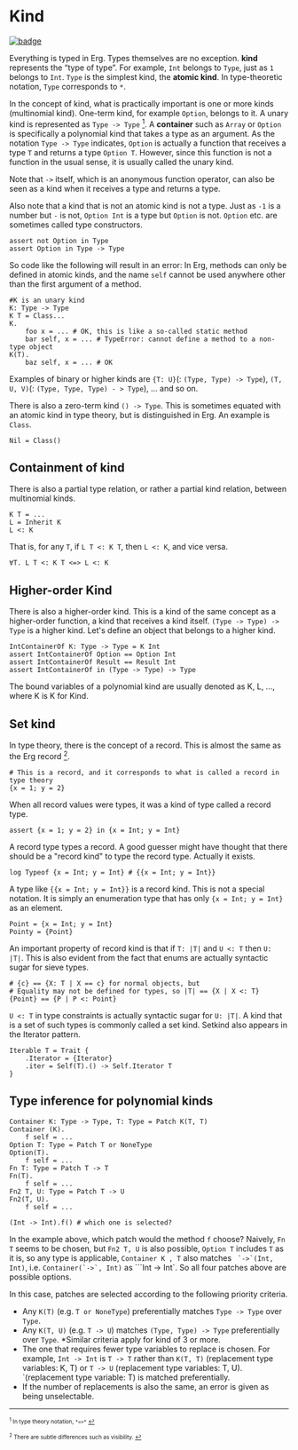 # Kind

[![badge](https://img.shields.io/endpoint.svg?url=https%3A%2F%2Fgezf7g7pd5.execute-api.ap-northeast-1.amazonaws.com%2Fdefault%2Fsource_up_to_date%3Fowner%3Derg-lang%26repos%3Derg%26ref%3Dmain%26path%3Ddoc/EN/syntax/type/advanced/kind.md%26commit_hash%3D417bfcea08ed0e09f715f5d272842510fca8f6dd)](https://gezf7g7pd5.execute-api.ap-northeast-1.amazonaws.com/default/source_up_to_date?owner=erg-lang&repos=erg&ref=main&path=doc/EN/syntax/type/advanced/kind.md&commit_hash=417bfcea08ed0e09f715f5d272842510fca8f6dd)

Everything is typed in Erg. Types themselves are no exception. __kind__ represents the “type of type”. For example, `Int` belongs to `Type`, just as `1` belongs to `Int`. `Type` is the simplest kind, the __atomic kind__. In type-theoretic notation, `Type` corresponds to `*`.

In the concept of kind, what is practically important is one or more kinds (multinomial kind). One-term kind, for example `Option`, belongs to it. A unary kind is represented as `Type -> Type` [<sup id="f1">1</sup>](#1). A __container__ such as `Array` or `Option` is specifically a polynomial kind that takes a type as an argument.
As the notation `Type -> Type` indicates, `Option` is actually a function that receives a type `T` and returns a type `Option T`. However, since this function is not a function in the usual sense, it is usually called the unary kind.

Note that `->` itself, which is an anonymous function operator, can also be seen as a kind when it receives a type and returns a type.

Also note that a kind that is not an atomic kind is not a type. Just as `-1` is a number but `-` is not, `Option Int` is a type but `Option` is not. `Option` etc. are sometimes called type constructors.

```erg
assert not Option in Type
assert Option in Type -> Type
```

So code like the following will result in an error:
In Erg, methods can only be defined in atomic kinds, and the name `self` cannot be used anywhere other than the first argument of a method.

```erg
#K is an unary kind
K: Type -> Type
K T = Class...
K.
    foo x = ... # OK, this is like a so-called static method
    bar self, x = ... # TypeError: cannot define a method to a non-type object
K(T).
    baz self, x = ... # OK
```

Examples of binary or higher kinds are `{T: U}`(: `(Type, Type) -> Type`), `(T, U, V)`(: `(Type, Type, Type) - > Type`), ... and so on.

There is also a zero-term kind `() -> Type`. This is sometimes equated with an atomic kind in type theory, but is distinguished in Erg. An example is `Class`.

```erg
Nil = Class()
```

## Containment of kind

There is also a partial type relation, or rather a partial kind relation, between multinomial kinds.

```erg
K T = ...
L = Inherit K
L <: K
```

That is, for any `T`, if `L T <: K T`, then `L <: K`, and vice versa.

```console
∀T. L T <: K T <=> L <: K
```

## Higher-order Kind

There is also a higher-order kind. This is a kind of the same concept as a higher-order function, a kind that receives a kind itself. `(Type -> Type) -> Type` is a higher kind. Let's define an object that belongs to a higher kind.

```erg
IntContainerOf K: Type -> Type = K Int
assert IntContainerOf Option == Option Int
assert IntContainerOf Result == Result Int
assert IntContainerOf in (Type -> Type) -> Type
```

The bound variables of a polynomial kind are usually denoted as K, L, ..., where K is K for Kind.

## Set kind

In type theory, there is the concept of a record. This is almost the same as the Erg record [<sup id="f2">2</sup>](#2).

```erg
# This is a record, and it corresponds to what is called a record in type theory
{x = 1; y = 2}
```

When all record values ​​were types, it was a kind of type called a record type.

```erg
assert {x = 1; y = 2} in {x = Int; y = Int}
```

A record type types a record. A good guesser might have thought that there should be a "record kind" to type the record type. Actually it exists.

```erg
log Typeof {x = Int; y = Int} # {{x = Int; y = Int}}
```

A type like `{{x = Int; y = Int}}` is a record kind. This is not a special notation. It is simply an enumeration type that has only `{x = Int; y = Int}` as an element.

```erg
Point = {x = Int; y = Int}
Pointy = {Point}
```

An important property of record kind is that if `T: |T|` and `U <: T` then `U: |T|`.
This is also evident from the fact that enums are actually syntactic sugar for sieve types.

```erg
# {c} == {X: T | X == c} for normal objects, but
# Equality may not be defined for types, so |T| == {X | X <: T}
{Point} == {P | P <: Point}
```

`U <: T` in type constraints is actually syntactic sugar for `U: |T|`.
A kind that is a set of such types is commonly called a set kind. Setkind also appears in the Iterator pattern.

```erg
Iterable T = Trait {
    .Iterator = {Iterator}
    .iter = Self(T).() -> Self.Iterator T
}
```

## Type inference for polynomial kinds

```erg
Container K: Type -> Type, T: Type = Patch K(T, T)
Container (K).
    f self = ...
Option T: Type = Patch T or NoneType
Option(T).
    f self = ...
Fn T: Type = Patch T -> T
Fn(T).
    f self = ...
Fn2 T, U: Type = Patch T -> U
Fn2(T, U).
    f self = ...

(Int -> Int).f() # which one is selected?
```

In the example above, which patch would the method `f` choose?
Naively, `Fn T` seems to be chosen, but `Fn2 T, U` is also possible, `Option T` includes `T` as it is, so any type is applicable, `Container K , T` also matches ``` `->`(Int, Int)```, i.e. ```Container(`->`, Int)``` as ```Int -> Int`. So all four patches above are possible options.

In this case, patches are selected according to the following priority criteria.

* Any `K(T)` (e.g. `T or NoneType`) preferentially matches `Type -> Type` over `Type`.
* Any `K(T, U)` (e.g. `T -> U`) matches `(Type, Type) -> Type` preferentially over `Type`.
*Similar criteria apply for kind of 3 or more.
* The one that requires fewer type variables to replace is chosen. For example, `Int -> Int` is `T -> T` rather than `K(T, T)` (replacement type variables: K, T) or `T -> U` (replacement type variables: T, U). `(replacement type variable: T) is matched preferentially.
* If the number of replacements is also the same, an error is given as being unselectable.

---

<span id="1" style="font-size:x-small"><sup>1</sup> In type theory notation, `*=>*` [↩](#f1)</span>

<span id="2" style="font-size:x-small"><sup>2</sup> There are subtle differences such as visibility. [↩](#f2)</span>
